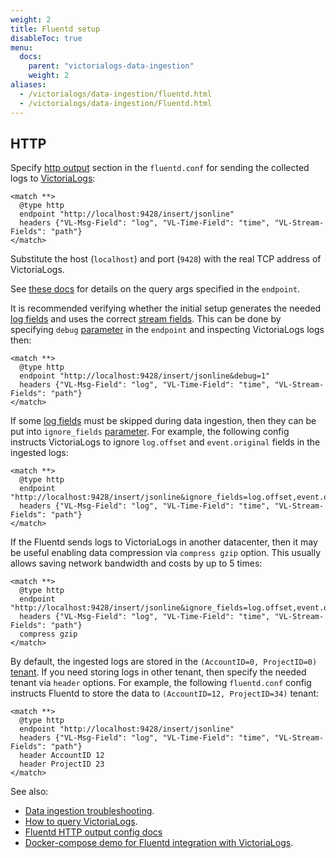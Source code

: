 ```yaml
---
weight: 2
title: Fluentd setup
disableToc: true
menu:
  docs:
    parent: "victorialogs-data-ingestion"
    weight: 2
aliases:
  - /victorialogs/data-ingestion/fluentd.html
  - /victorialogs/data-ingestion/Fluentd.html
---
```


## HTTP

Specify [http output](https://docs.fluentd.io/manual/pipeline/outputs/http) section in the `fluentd.conf`
for sending the collected logs to [VictoriaLogs](https://docs.victoriametrics.com/victorialogs/):

```fluentd
<match **>
  @type http
  endpoint "http://localhost:9428/insert/jsonline"
  headers {"VL-Msg-Field": "log", "VL-Time-Field": "time", "VL-Stream-Fields": "path"}
</match>
```

Substitute the host (`localhost`) and port (`9428`) with the real TCP address of VictoriaLogs.

See [these docs](https://docs.victoriametrics.com/victorialogs/data-ingestion/#http-parameters) for details on the query args specified in the `endpoint`.

It is recommended verifying whether the initial setup generates the needed [log fields](https://docs.victoriametrics.com/victorialogs/keyconcepts/#data-model)
and uses the correct [stream fields](https://docs.victoriametrics.com/victorialogs/keyconcepts/#stream-fields).
This can be done by specifying `debug` [parameter](https://docs.victoriametrics.com/victorialogs/data-ingestion/#http-parameters) in the `endpoint`
and inspecting VictoriaLogs logs then:

```fluentd
<match **>
  @type http
  endpoint "http://localhost:9428/insert/jsonline&debug=1"
  headers {"VL-Msg-Field": "log", "VL-Time-Field": "time", "VL-Stream-Fields": "path"}
</match>
```

If some [log fields](https://docs.victoriametrics.com/victorialogs/keyconcepts/#data-model) must be skipped
during data ingestion, then they can be put into `ignore_fields` [parameter](https://docs.victoriametrics.com/victorialogs/data-ingestion/#http-parameters).
For example, the following config instructs VictoriaLogs to ignore `log.offset` and `event.original` fields in the ingested logs:

```fluentd
<match **>
  @type http
  endpoint "http://localhost:9428/insert/jsonline&ignore_fields=log.offset,event.original"
  headers {"VL-Msg-Field": "log", "VL-Time-Field": "time", "VL-Stream-Fields": "path"}
</match>
```

If the Fluentd sends logs to VictoriaLogs in another datacenter, then it may be useful enabling data compression via `compress gzip` option.
This usually allows saving network bandwidth and costs by up to 5 times:

```fluentd
<match **>
  @type http
  endpoint "http://localhost:9428/insert/jsonline&ignore_fields=log.offset,event.original"
  headers {"VL-Msg-Field": "log", "VL-Time-Field": "time", "VL-Stream-Fields": "path"}
  compress gzip
</match>
```

By default, the ingested logs are stored in the `(AccountID=0, ProjectID=0)` [tenant](https://docs.victoriametrics.com/victorialogs/keyconcepts/#multitenancy).
If you need storing logs in other tenant, then specify the needed tenant via `header` options.
For example, the following `fluentd.conf` config instructs Fluentd to store the data to `(AccountID=12, ProjectID=34)` tenant:

```fluentd
<match **>
  @type http
  endpoint "http://localhost:9428/insert/jsonline"
  headers {"VL-Msg-Field": "log", "VL-Time-Field": "time", "VL-Stream-Fields": "path"}
  header AccountID 12
  header ProjectID 23
</match>
```

See also:

- [Data ingestion troubleshooting](https://docs.victoriametrics.com/victorialogs/data-ingestion/#troubleshooting).
- [How to query VictoriaLogs](https://docs.victoriametrics.com/victorialogs/querying/).
- [Fluentd HTTP output config docs](https://docs.fluentd.org/output/http)
- [Docker-compose demo for Fluentd integration with VictoriaLogs](https://github.com/VictoriaMetrics/VictoriaMetrics/tree/master/deployment/docker/victorialogs/fluentd).
